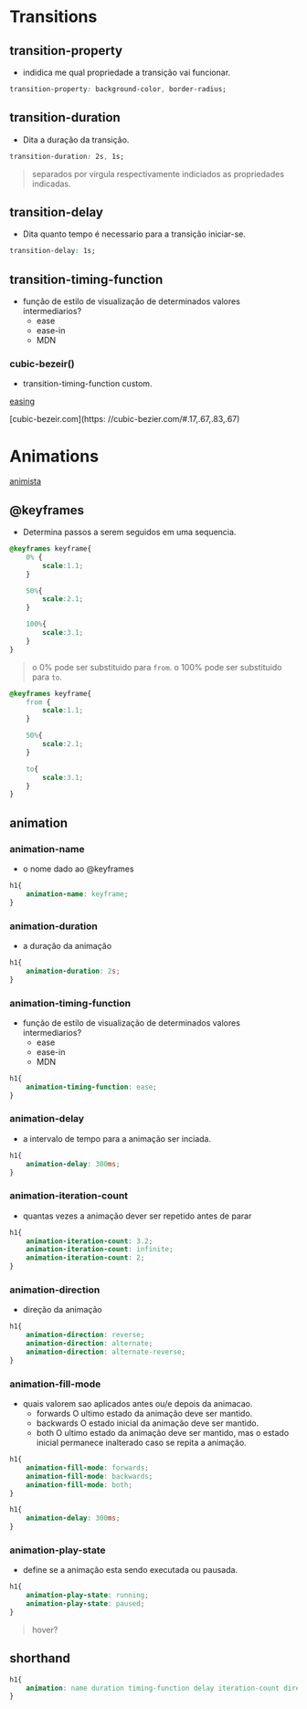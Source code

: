 # Transitions

## transition-property
- indidica me qual propriedade a transição vai funcionar.

```css
transition-property: background-color, border-radius;
```

## transition-duration
- Dita a duração da transição.

```css
transition-duration: 2s, 1s;
```
> separados por virgula respectivamente indiciados as propriedades indicadas.

## transition-delay
- Dita quanto tempo é necessario para a transição iniciar-se.

```css
transition-delay: 1s;
```

## transition-timing-function
- função de estilo de visualização de determinados valores intermediarios?
    - ease
    - ease-in
    - MDN

### cubic-bezeir()
- transition-timing-function custom.

[easing](https://easings.net)

[cubic-bezeir.com](https:   //cubic-bezier.com/#.17,.67,.83,.67)


# Animations

[animista](https://animista.net)

## @keyframes
- Determina passos a serem seguidos em uma sequencia.

```css
@keyframes keyframe{
    0% {
        scale:1.1;
    }

    50%{
        scale:2.1;
    }

    100%{
        scale:3.1;
    }
}
```
> o 0% pode ser substituido para `from`.
> o 100% pode ser substituido para `to`.

```css
@keyframes keyframe{
    from {
        scale:1.1;
    }

    50%{
        scale:2.1;
    }

    to{
        scale:3.1;
    }
}
```

## animation

### animation-name
- o nome dado ao @keyframes

```css
h1{
    animation-name: keyframe;
}
```

### animation-duration
- a duração da animação

```css
h1{
    animation-duration: 2s;
}
```

### animation-timing-function
- função de estilo de visualização de determinados valores intermediarios?
    - ease
    - ease-in
    - MDN

```css
h1{
    animation-timing-function: ease;
}
```

### animation-delay
- a intervalo de tempo para a animação ser inciada.

```css
h1{
    animation-delay: 300ms;
}
```

### animation-iteration-count
- quantas vezes a animação dever ser repetido antes de parar

```css
h1{
    animation-iteration-count: 3.2;
    animation-iteration-count: infinite;
    animation-iteration-count: 2;
}
```

### animation-direction
- direção da animação

```css
h1{
    animation-direction: reverse;
    animation-direction: alternate;
    animation-direction: alternate-reverse;
}
```

### animation-fill-mode
- quais valorem sao aplicados antes ou/e depois da animacao.
    - forwards
        O ultimo estado da animação deve ser mantido.
    - backwards
        O estado inicial da animação deve ser mantido.
    - both
        O ultimo estado da animação deve ser mantido, mas o estado inicial permanece inalterado caso se repita a animação.

```css
h1{
    animation-fill-mode: forwards;
    animation-fill-mode: backwards;
    animation-fill-mode: both;
}
```

```css
h1{
    animation-delay: 300ms;
}
```

### animation-play-state
- define se a animação esta sendo executada ou pausada.

```css
h1{
    animation-play-state: running;
    animation-play-state: paused;
}
```
> hover?

## shorthand

```css
h1{
    animation: name duration timing-function delay iteration-count direction fill-mode play-state   
}
```
